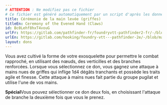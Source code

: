 ```yaml
---
# ATTENTION : Ne modifiez pas ce fichier
# Ce fichier est généré automatiquement par un script d'après les données du module Foundry VTT officiel et de sa traduction
title: Cérémonie de la main levée (griffes)
titleEn: Ceremony of the Evened Hand (Claws)
id: Bc0Lehf8hxT4vouG
urlFr: https://gitlab.com/pathfinder-fr/foundryvtt-pathfinder2-fr/-/blob/master/data/feats/Bc0Lehf8hxT4vouG.htm
urlEn: https://gitlab.com/hooking/foundry-vtt---pathfinder-2e/-/blob/master/packs/data/feats.db/ceremony-of-the-evened-hand-claws.json
layout: dons
---
```

Vous avez cultivé la forme de votre exosquelette pour permettre le combat rapproché, en utilisant des nœuds, des verticilles et des branches renforcées. Lorsque vous sélectionnez ce don, vous gagnez une attaque à mains nues de griffes qui inflige 1d4 dégâts tranchants et possède les traits agile et finesse. Cette attaque à mains nues fait partie du groupe pugilat et utilise l'une de vos mains.

**Spécial**Vous pouvez sélectionner ce don deux fois, en choisissant l'attaque de branche la deuxième fois que vous le prenez.
